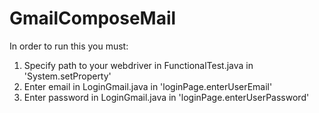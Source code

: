 # GmailComposeMail
In order to run this you must:
1) Specify path to your webdriver in FunctionalTest.java in 'System.setProperty'
2) Enter email in LoginGmail.java in 'loginPage.enterUserEmail'
3) Enter password in LoginGmail.java in 'loginPage.enterUserPassword'

